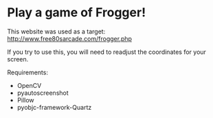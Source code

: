 # Play a game of Frogger!

This website was used as a target:
http://www.free80sarcade.com/frogger.php

If you try to use this, you will need to readjust the coordinates for your screen.

Requirements:
- OpenCV
- pyautoscreenshot
- Pillow
- pyobjc-framework-Quartz
